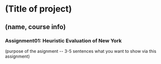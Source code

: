 # (Title of project)
## (name, course info)

### Assignment01: Heuristic Evaluation of New York

(purpose of the asignment -- 3-5 sentences what you want to show via this assignment)

